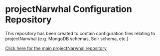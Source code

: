 projectNarwhal Configuration Repository
=======================================
This repository has been created to contain configuration files relating to projectNarwhal (e.g. MongoDB schemas, Solr schema, etc.)

[Click here for the main projectNarwhal repository](https://github.com/projectNarwhal/projectNarwhal/)
